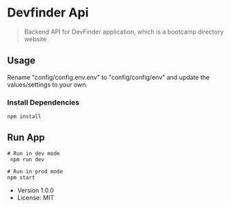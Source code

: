 # Devfinder Api

> Backend API for DevFinder application, which is a bootcamp directory website

## Usage

Rename "config/config.env.env" to "config/config/env" and update the values/settings to your own.

### Install Dependencies

```
npm install
```

## Run App

```
# Run in dev mode
 npm run dev

# Run in prod mode
npm start
```

- Version 1.0.0
- License: MIT
